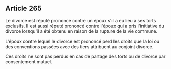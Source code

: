 Article 265
----
Le divorce est réputé prononcé contre un époux s'il a eu lieu à ses torts
exclusifs. Il est aussi réputé prononcé contre l'époux qui a pris l'initiative
du divorce lorsqu'il a été obtenu en raison de la rupture de la vie commune.

L'époux contre lequel le divorce est prononcé perd les droits que la loi ou des
conventions passées avec des tiers attribuent au conjoint divorcé.

Ces droits ne sont pas perdus en cas de partage des torts ou de divorce par
consentement mutuel.
